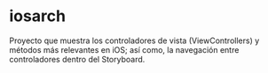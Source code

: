 # iosarch
Proyecto que muestra los controladores de vista (ViewControllers) y métodos más relevantes en iOS; así como, la navegación entre controladores dentro del Storyboard.

